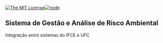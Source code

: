 [![The MIT License](https://img.shields.io/badge/license-MIT-orange.svg?style=flat-square)](http://opensource.org/licenses/MIT)[![node](https://img.shields.io/node/v/package.svg?style=flat-square)]()

## Sistema de Gestão e Análise de Risco Ambiental

Integração entre sistemas do IFCE e UFC
